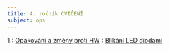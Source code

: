 ```yaml
---
title: 4. ročník CVIČENÍ
subject: ops
---
```


1
: [Opakování a změny proti HW](#)
: [Blikání LED diodami](#)
